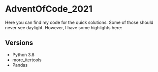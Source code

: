 # AdventOfCode_2021
Here you can find my code for the quick solutions. Some of those should never see daylight. However, I have some highlights here:

## Versions
- Python 3.8
- more_itertools
- Pandas